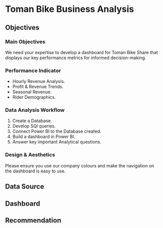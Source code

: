 # Toman Bike Business Analysis 

## Objectives 
### Main Objectives 
We need your expertise to develop a dashboard for Toman Bike Share that displays our key performance metrics for informed decision-making. 

### Performance Indicator
- Hourly Revenue Analysis.
- Profit & Revenue Trends.
- Seasonal Revenue.
- Rider Demographics.

### Data Analysis Workflow 
1. Create a Database.
2. Develop SQl queries.
3. Connect Power BI to the Database created.
4. Build a dashboard in Power BI.
5. Answer key important Analytical questions.

### Design & Aesthetics 
Please ensure you use our company colours and make the navigation on the dashboard is easy to use. 

## Data Source 

## Dashboard 

## Recommendation
